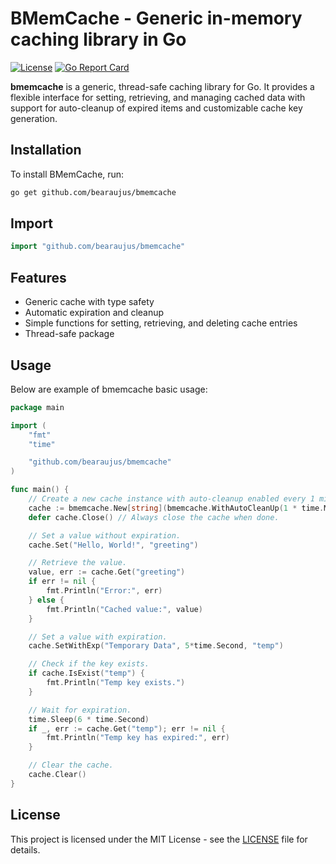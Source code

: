 # BMemCache - Generic in-memory caching library in Go

[![License](https://img.shields.io/badge/license-MIT-blue.svg)](LICENSE)
[![Go Report Card](https://goreportcard.com/badge/github.com/bearaujus/bmemcache)](https://goreportcard.com/report/github.com/bearaujus/bmemcache)

**bmemcache** is a generic, thread-safe caching library for Go. It provides a flexible interface for setting, retrieving, and managing cached data with support for auto-cleanup of expired items and customizable cache key generation.

## Installation

To install BMemCache, run:

```sh
go get github.com/bearaujus/bmemcache
```

## Import

```go
import "github.com/bearaujus/bmemcache"
```

## Features

- Generic cache with type safety
- Automatic expiration and cleanup
- Simple functions for setting, retrieving, and deleting cache entries
- Thread-safe package

## Usage

Below are example of bmemcache basic usage:

```go
package main

import (
	"fmt"
	"time"

	"github.com/bearaujus/bmemcache"
)

func main() {
	// Create a new cache instance with auto-cleanup enabled every 1 minute.
	cache := bmemcache.New[string](bmemcache.WithAutoCleanUp(1 * time.Minute))
	defer cache.Close() // Always close the cache when done.

	// Set a value without expiration.
	cache.Set("Hello, World!", "greeting")

	// Retrieve the value.
	value, err := cache.Get("greeting")
	if err != nil {
		fmt.Println("Error:", err)
	} else {
		fmt.Println("Cached value:", value)
	}

	// Set a value with expiration.
	cache.SetWithExp("Temporary Data", 5*time.Second, "temp")

	// Check if the key exists.
	if cache.IsExist("temp") {
		fmt.Println("Temp key exists.")
	}

	// Wait for expiration.
	time.Sleep(6 * time.Second)
	if _, err := cache.Get("temp"); err != nil {
		fmt.Println("Temp key has expired:", err)
	}

	// Clear the cache.
	cache.Clear()
}
```

## License

This project is licensed under the MIT License - see the [LICENSE](https://github.com/bearaujus/bmemcache/blob/master/LICENSE) file for details.
